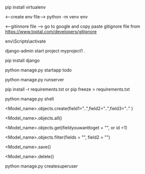 <!-- install virtual environment --->
 pip install virtualenv

<--create env file-->
python -m venv env

<--gitinnore file -->
go to google and copy paste gitignore file from https://www.toptal.com/developers/gitignore

 <!-- activate virtual environment in cmd>-->
 env\Scripts\activate

<!-- create project-->
django-admin start project myproject1 .

 <!-- Install django in terminal-->
 pip install django

<!-- create app-->
<!-- python manage.py <app_name>-->
python manage.py startapp todo

<!-- run django-->
python manage.py runserver

<!-- INSTALL requirements-->
pip install -r requirements.txt 
or 
pip freeze > requirements.txt


<!-- to open python shell-->
python manage.py shell


<!-- create data in terminal-->
<Model_name>.objects.create(field1="..",field2="..",field3=".." )

<!-- Get all the data of the model-->
<Model_name>.objects.all()

<!-- Get single data of the model-->
<Model_name>.objects.get(fieldyouwanttoget = "", or id =1)

<!-- Filter data-->
<Model_name>.objects.filter(fields = "", field2 = "")

<!-- save the data-->
<Model_name>.save()

<!-- delete datal-->
<Model_name>.delete()

<!-- activate/create/add adminuser-->
python manage.py createsuperuser




